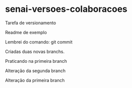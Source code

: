 # senai-versoes-colaboracoes

Tarefa de versionamento

Readme de exemplo

Lembrei do comando: git commit

Criadas duas novas branchs.

Praticando na primeira branch

Alteração da segunda branch

Alteração da primeira branch



